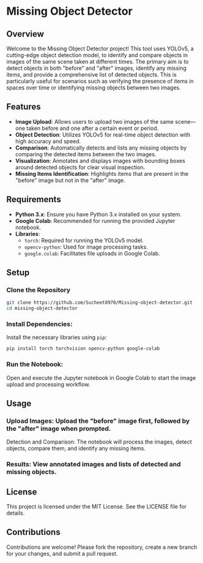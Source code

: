 # Missing Object Detector

## Overview
Welcome to the Missing Object Detector project! This tool uses YOLOv5, a cutting-edge object detection model, to identify and compare objects in images of the same scene taken at different times. The primary aim is to detect objects in both "before" and "after" images, identify any missing items, and provide a comprehensive list of detected objects. This is particularly useful for scenarios such as verifying the presence of items in spaces over time or identifying missing objects between two images.

## Features
- **Image Upload**: Allows users to upload two images of the same scene—one taken before and one after a certain event or period.
- **Object Detection**: Utilizes YOLOv5 for real-time object detection with high accuracy and speed.
- **Comparison**: Automatically detects and lists any missing objects by comparing the detected items between the two images.
- **Visualization**: Annotates and displays images with bounding boxes around detected objects for clear visual inspection.
- **Missing Items Identification**: Highlights items that are present in the "before" image but not in the "after" image.

## Requirements
- **Python 3.x**: Ensure you have Python 3.x installed on your system.
- **Google Colab**: Recommended for running the provided Jupyter notebook.
- **Libraries**:
  - `torch`: Required for running the YOLOv5 model.
  - `opencv-python`: Used for image processing tasks.
  - `google.colab`: Facilitates file uploads in Google Colab.

## Setup

### Clone the Repository
```bash
git clone https://github.com/Sucheet8970/Missing-object-detector.git
cd missing-object-detector
```

### Install Dependencies:
Install the necessary libraries using `pip`:
```bash
pip install torch torchvision opencv-python google-colab
```
### Run the Notebook:
Open and execute the Jupyter notebook in Google Colab to start the image upload and processing workflow.

## Usage
### Upload Images: Upload the "before" image first, followed by the "after" image when prompted.
Detection and Comparison: The notebook will process the images, detect objects, compare them, and identify any missing items.
### Results: View annotated images and lists of detected and missing objects.

## License
This project is licensed under the MIT License. See the LICENSE file for details.

## Contributions
Contributions are welcome! Please fork the repository, create a new branch for your changes, and submit a pull request.
